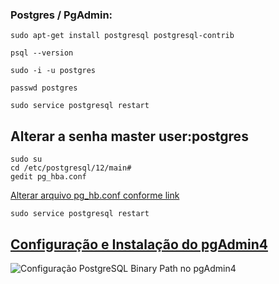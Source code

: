 ### Postgres / PgAdmin:
```
sudo apt-get install postgresql postgresql-contrib

psql --version 

sudo -i -u postgres

passwd postgres

sudo service postgresql restart

```
## Alterar a senha master user:postgres
```
sudo su
cd /etc/postgresql/12/main# 
gedit pg_hba.conf
```
[Alterar arquivo pg_hb.conf conforme link](https://stackoverflow.com/questions/55038942/fatal-password-authentication-failed-for-user-postgres-postgresql-11-with-pg)
```
sudo service postgresql restart
```


## [Configuração e Instalação do pgAdmin4](https://startdb.com.br/2021/05/02/instalando-pgadmin4-no-linux/)


![Configuração PostgreSQL Binary Path no pgAdmin4](https://user-images.githubusercontent.com/33269557/157717428-d9c1e79c-8183-4147-80f4-a89d74b7ff22.png)

